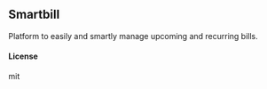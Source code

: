 ## Smartbill

Platform to easily and smartly manage upcoming and recurring bills.

#### License

mit